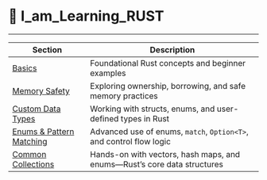 # 🦀 I_am_Learning_RUST

---

| Section                                      | Description                                                             |
|----------------------------------------------|-------------------------------------------------------------------------|
| [Basics](./a-basics/README.md)               | Foundational Rust concepts and beginner examples                        |
| [Memory Safety](./b-memory-safety/README.md) | Exploring ownership, borrowing, and safe memory practices               |
| [Custom Data Types](./c-custom_data_types/README.md) | Working with structs, enums, and user-defined types in Rust      |
| [Enums & Pattern Matching](./d-enums_matching_options/README.md) | Advanced use of enums, `match`, `Option<T>`, and control flow logic |
| [Common Collections](./e-common_collections/README.md) | Hands-on with vectors, hash maps, and enums—Rust’s core data structures |
